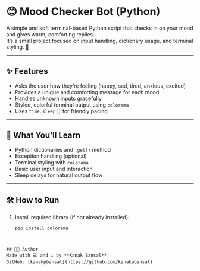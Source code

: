 # 😊 Mood Checker Bot (Python)

A simple and soft terminal-based Python script that checks in on your mood and gives warm, comforting replies.  
It’s a small project focused on input handling, dictionary usage, and terminal styling. 🌼

---

## ✨ Features

- Asks the user how they’re feeling (happy, sad, tired, anxious, excited)
- Provides a unique and comforting message for each mood
- Handles unknown inputs gracefully
- Styled, colorful terminal output using `colorama`
- Uses `time.sleep()` for friendly pacing

---

## 🧠 What You’ll Learn

- Python dictionaries and `.get()` method
- Exception handling (optional)
- Terminal styling with `colorama`
- Basic user input and interaction
- Sleep delays for natural output flow

---

## 🛠️ How to Run

1. Install required library (if not already installed):
   ```bash
   pip install colorama
```


## 👩‍💻 Author
Made with 💻 and ☕ by **Kanak Bansal**
GitHub: [kanakpbansal](https://github.com/kanakpbansal)
